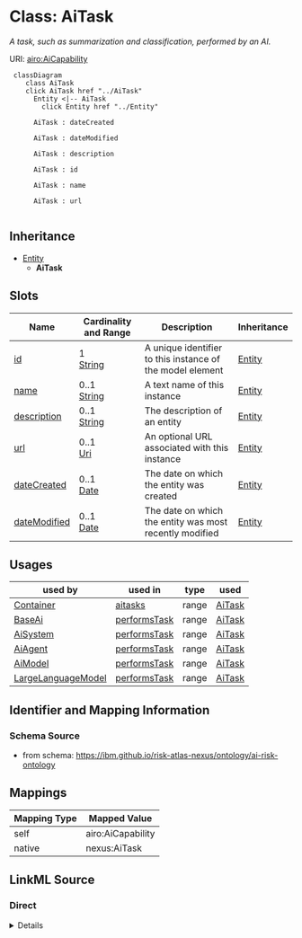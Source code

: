 

# Class: AiTask


_A task, such as summarization and classification, performed by an AI._





URI: [airo:AiCapability](https://w3id.org/airo#AiCapability)






```mermaid
 classDiagram
    class AiTask
    click AiTask href "../AiTask"
      Entity <|-- AiTask
        click Entity href "../Entity"

      AiTask : dateCreated

      AiTask : dateModified

      AiTask : description

      AiTask : id

      AiTask : name

      AiTask : url


```





## Inheritance
* [Entity](Entity.md)
    * **AiTask**



## Slots

| Name | Cardinality and Range | Description | Inheritance |
| ---  | --- | --- | --- |
| [id](id.md) | 1 <br/> [String](String.md) | A unique identifier to this instance of the model element | [Entity](Entity.md) |
| [name](name.md) | 0..1 <br/> [String](String.md) | A text name of this instance | [Entity](Entity.md) |
| [description](description.md) | 0..1 <br/> [String](String.md) | The description of an entity | [Entity](Entity.md) |
| [url](url.md) | 0..1 <br/> [Uri](Uri.md) | An optional URL associated with this instance | [Entity](Entity.md) |
| [dateCreated](dateCreated.md) | 0..1 <br/> [Date](Date.md) | The date on which the entity was created | [Entity](Entity.md) |
| [dateModified](dateModified.md) | 0..1 <br/> [Date](Date.md) | The date on which the entity was most recently modified | [Entity](Entity.md) |





## Usages

| used by | used in | type | used |
| ---  | --- | --- | --- |
| [Container](Container.md) | [aitasks](aitasks.md) | range | [AiTask](AiTask.md) |
| [BaseAi](BaseAi.md) | [performsTask](performsTask.md) | range | [AiTask](AiTask.md) |
| [AiSystem](AiSystem.md) | [performsTask](performsTask.md) | range | [AiTask](AiTask.md) |
| [AiAgent](AiAgent.md) | [performsTask](performsTask.md) | range | [AiTask](AiTask.md) |
| [AiModel](AiModel.md) | [performsTask](performsTask.md) | range | [AiTask](AiTask.md) |
| [LargeLanguageModel](LargeLanguageModel.md) | [performsTask](performsTask.md) | range | [AiTask](AiTask.md) |






## Identifier and Mapping Information







### Schema Source


* from schema: https://ibm.github.io/risk-atlas-nexus/ontology/ai-risk-ontology




## Mappings

| Mapping Type | Mapped Value |
| ---  | ---  |
| self | airo:AiCapability |
| native | nexus:AiTask |







## LinkML Source

<!-- TODO: investigate https://stackoverflow.com/questions/37606292/how-to-create-tabbed-code-blocks-in-mkdocs-or-sphinx -->

### Direct

<details>
```yaml
name: AiTask
description: A task, such as summarization and classification, performed by an AI.
from_schema: https://ibm.github.io/risk-atlas-nexus/ontology/ai-risk-ontology
is_a: Entity
class_uri: airo:AiCapability

```
</details>

### Induced

<details>
```yaml
name: AiTask
description: A task, such as summarization and classification, performed by an AI.
from_schema: https://ibm.github.io/risk-atlas-nexus/ontology/ai-risk-ontology
is_a: Entity
attributes:
  id:
    name: id
    description: A unique identifier to this instance of the model element. Example
      identifiers include UUID, URI, URN, etc.
    from_schema: https://ibm.github.io/risk-atlas-nexus/ontology/ai-risk-ontology
    rank: 1000
    slot_uri: schema:identifier
    identifier: true
    alias: id
    owner: AiTask
    domain_of:
    - Entity
    range: string
    required: true
  name:
    name: name
    description: A text name of this instance.
    from_schema: https://ibm.github.io/risk-atlas-nexus/ontology/ai-risk-ontology
    rank: 1000
    slot_uri: schema:name
    alias: name
    owner: AiTask
    domain_of:
    - Entity
    - BenchmarkMetadataCard
    range: string
  description:
    name: description
    description: The description of an entity
    from_schema: https://ibm.github.io/risk-atlas-nexus/ontology/ai-risk-ontology
    rank: 1000
    slot_uri: schema:description
    alias: description
    owner: AiTask
    domain_of:
    - Entity
    range: string
  url:
    name: url
    description: An optional URL associated with this instance.
    from_schema: https://ibm.github.io/risk-atlas-nexus/ontology/ai-risk-ontology
    rank: 1000
    slot_uri: schema:url
    alias: url
    owner: AiTask
    domain_of:
    - Entity
    range: uri
  dateCreated:
    name: dateCreated
    description: The date on which the entity was created.
    from_schema: https://ibm.github.io/risk-atlas-nexus/ontology/ai-risk-ontology
    rank: 1000
    slot_uri: schema:dateCreated
    alias: dateCreated
    owner: AiTask
    domain_of:
    - Entity
    range: date
    required: false
  dateModified:
    name: dateModified
    description: The date on which the entity was most recently modified.
    from_schema: https://ibm.github.io/risk-atlas-nexus/ontology/ai-risk-ontology
    rank: 1000
    slot_uri: schema:dateModified
    alias: dateModified
    owner: AiTask
    domain_of:
    - Entity
    range: date
    required: false
class_uri: airo:AiCapability

```
</details>
